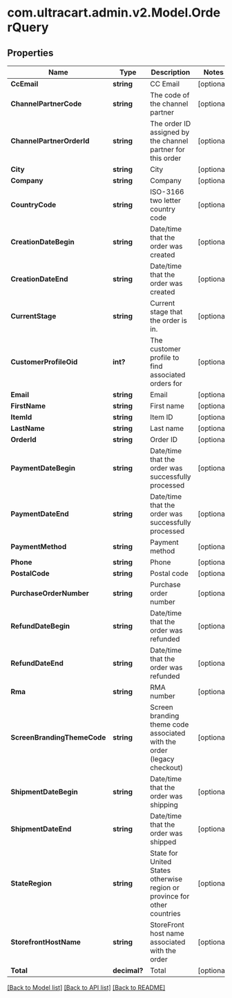 # com.ultracart.admin.v2.Model.OrderQuery
## Properties

Name | Type | Description | Notes
------------ | ------------- | ------------- | -------------
**CcEmail** | **string** | CC Email | [optional] 
**ChannelPartnerCode** | **string** | The code of the channel partner | [optional] 
**ChannelPartnerOrderId** | **string** | The order ID assigned by the channel partner for this order | [optional] 
**City** | **string** | City | [optional] 
**Company** | **string** | Company | [optional] 
**CountryCode** | **string** | ISO-3166 two letter country code | [optional] 
**CreationDateBegin** | **string** | Date/time that the order was created | [optional] 
**CreationDateEnd** | **string** | Date/time that the order was created | [optional] 
**CurrentStage** | **string** | Current stage that the order is in. | [optional] 
**CustomerProfileOid** | **int?** | The customer profile to find associated orders for | [optional] 
**Email** | **string** | Email | [optional] 
**FirstName** | **string** | First name | [optional] 
**ItemId** | **string** | Item ID | [optional] 
**LastName** | **string** | Last name | [optional] 
**OrderId** | **string** | Order ID | [optional] 
**PaymentDateBegin** | **string** | Date/time that the order was successfully processed | [optional] 
**PaymentDateEnd** | **string** | Date/time that the order was successfully processed | [optional] 
**PaymentMethod** | **string** | Payment method | [optional] 
**Phone** | **string** | Phone | [optional] 
**PostalCode** | **string** | Postal code | [optional] 
**PurchaseOrderNumber** | **string** | Purchase order number | [optional] 
**RefundDateBegin** | **string** | Date/time that the order was refunded | [optional] 
**RefundDateEnd** | **string** | Date/time that the order was refunded | [optional] 
**Rma** | **string** | RMA number | [optional] 
**ScreenBrandingThemeCode** | **string** | Screen branding theme code associated with the order (legacy checkout) | [optional] 
**ShipmentDateBegin** | **string** | Date/time that the order was shipping | [optional] 
**ShipmentDateEnd** | **string** | Date/time that the order was shipped | [optional] 
**StateRegion** | **string** | State for United States otherwise region or province for other countries | [optional] 
**StorefrontHostName** | **string** | StoreFront host name associated with the order | [optional] 
**Total** | **decimal?** | Total | [optional] 


[[Back to Model list]](../README.md#documentation-for-models) [[Back to API list]](../README.md#documentation-for-api-endpoints) [[Back to README]](../README.md)

